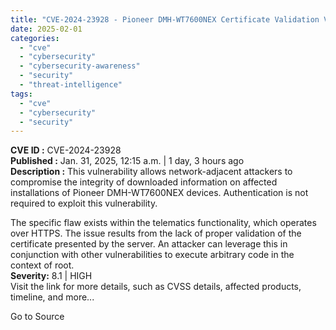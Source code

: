 ```yaml
---
title: "CVE-2024-23928 - Pioneer DMH-WT7600NEX Certificate Validation Vulnerability"
date: 2025-02-01
categories: 
  - "cve"
  - "cybersecurity"
  - "cybersecurity-awareness"
  - "security"
  - "threat-intelligence"
tags: 
  - "cve"
  - "cybersecurity"
  - "security"
---
```


**CVE ID :** CVE-2024-23928  
**Published :** Jan. 31, 2025, 12:15 a.m. | 1 day, 3 hours ago  
**Description :** This vulnerability allows network-adjacent attackers to compromise the integrity of downloaded information on affected installations of Pioneer DMH-WT7600NEX devices. Authentication is not required to exploit this vulnerability.

The specific flaw exists within the telematics functionality, which operates over HTTPS. The issue results from the lack of proper validation of the certificate presented by the server. An attacker can leverage this in conjunction with other vulnerabilities to execute arbitrary code in the context of root.  
**Severity:** 8.1 | HIGH  
Visit the link for more details, such as CVSS details, affected products, timeline, and more...

Go to Source
